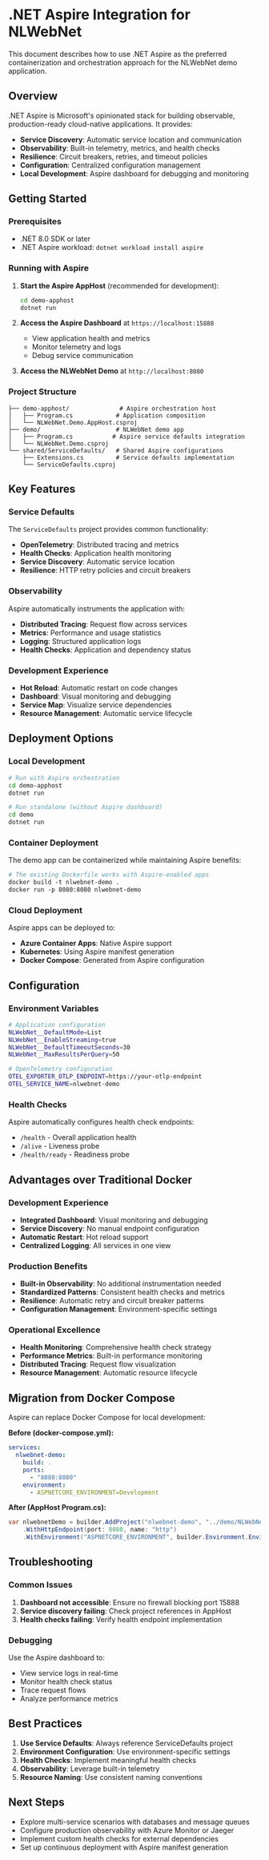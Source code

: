 # .NET Aspire Integration for NLWebNet

This document describes how to use .NET Aspire as the preferred containerization and orchestration approach for the NLWebNet demo application.

## Overview

.NET Aspire is Microsoft's opinionated stack for building observable, production-ready cloud-native applications. It provides:

- **Service Discovery**: Automatic service location and communication
- **Observability**: Built-in telemetry, metrics, and health checks
- **Resilience**: Circuit breakers, retries, and timeout policies
- **Configuration**: Centralized configuration management
- **Local Development**: Aspire dashboard for debugging and monitoring

## Getting Started

### Prerequisites

- .NET 8.0 SDK or later
- .NET Aspire workload: `dotnet workload install aspire`

### Running with Aspire

1. **Start the Aspire AppHost** (recommended for development):
   ```bash
   cd demo-apphost
   dotnet run
   ```

2. **Access the Aspire Dashboard** at `https://localhost:15888`
   - View application health and metrics
   - Monitor telemetry and logs
   - Debug service communication

3. **Access the NLWebNet Demo** at `http://localhost:8080`

### Project Structure

```
├── demo-apphost/              # Aspire orchestration host
│   ├── Program.cs            # Application composition
│   └── NLWebNet.Demo.AppHost.csproj
├── demo/                     # NLWebNet demo app
│   ├── Program.cs           # Aspire service defaults integration
│   └── NLWebNet.Demo.csproj
└── shared/ServiceDefaults/   # Shared Aspire configurations
    ├── Extensions.cs         # Service defaults implementation
    └── ServiceDefaults.csproj
```

## Key Features

### Service Defaults

The `ServiceDefaults` project provides common functionality:

- **OpenTelemetry**: Distributed tracing and metrics
- **Health Checks**: Application health monitoring
- **Service Discovery**: Automatic service location
- **Resilience**: HTTP retry policies and circuit breakers

### Observability

Aspire automatically instruments the application with:

- **Distributed Tracing**: Request flow across services
- **Metrics**: Performance and usage statistics
- **Logging**: Structured application logs
- **Health Checks**: Application and dependency status

### Development Experience

- **Hot Reload**: Automatic restart on code changes
- **Dashboard**: Visual monitoring and debugging
- **Service Map**: Visualize service dependencies
- **Resource Management**: Automatic service lifecycle

## Deployment Options

### Local Development

```bash
# Run with Aspire orchestration
cd demo-apphost
dotnet run

# Run standalone (without Aspire dashboard)
cd demo
dotnet run
```

### Container Deployment

The demo app can be containerized while maintaining Aspire benefits:

```dockerfile
# The existing Dockerfile works with Aspire-enabled apps
docker build -t nlwebnet-demo .
docker run -p 8080:8080 nlwebnet-demo
```

### Cloud Deployment

Aspire apps can be deployed to:

- **Azure Container Apps**: Native Aspire support
- **Kubernetes**: Using Aspire manifest generation
- **Docker Compose**: Generated from Aspire configuration

## Configuration

### Environment Variables

```bash
# Application configuration
NLWebNet__DefaultMode=List
NLWebNet__EnableStreaming=true
NLWebNet__DefaultTimeoutSeconds=30
NLWebNet__MaxResultsPerQuery=50

# OpenTelemetry configuration
OTEL_EXPORTER_OTLP_ENDPOINT=https://your-otlp-endpoint
OTEL_SERVICE_NAME=nlwebnet-demo
```

### Health Checks

Aspire automatically configures health check endpoints:

- `/health` - Overall application health
- `/alive` - Liveness probe
- `/health/ready` - Readiness probe

## Advantages over Traditional Docker

### Development Experience
- **Integrated Dashboard**: Visual monitoring and debugging
- **Service Discovery**: No manual endpoint configuration
- **Automatic Restart**: Hot reload support
- **Centralized Logging**: All services in one view

### Production Benefits
- **Built-in Observability**: No additional instrumentation needed
- **Standardized Patterns**: Consistent health checks and metrics
- **Resilience**: Automatic retry and circuit breaker patterns
- **Configuration Management**: Environment-specific settings

### Operational Excellence
- **Health Monitoring**: Comprehensive health check strategy
- **Performance Metrics**: Built-in performance monitoring
- **Distributed Tracing**: Request flow visualization
- **Resource Management**: Automatic resource lifecycle

## Migration from Docker Compose

Aspire can replace Docker Compose for local development:

**Before (docker-compose.yml):**
```yaml
services:
  nlwebnet-demo:
    build: .
    ports:
      - "8080:8080"
    environment:
      - ASPNETCORE_ENVIRONMENT=Development
```

**After (AppHost Program.cs):**
```csharp
var nlwebnetDemo = builder.AddProject("nlwebnet-demo", "../demo/NLWebNet.Demo.csproj")
    .WithHttpEndpoint(port: 8080, name: "http")
    .WithEnvironment("ASPNETCORE_ENVIRONMENT", builder.Environment.EnvironmentName);
```

## Troubleshooting

### Common Issues

1. **Dashboard not accessible**: Ensure no firewall blocking port 15888
2. **Service discovery failing**: Check project references in AppHost
3. **Health checks failing**: Verify health endpoint implementation

### Debugging

Use the Aspire dashboard to:
- View service logs in real-time
- Monitor health check status
- Trace request flows
- Analyze performance metrics

## Best Practices

1. **Use Service Defaults**: Always reference ServiceDefaults project
2. **Environment Configuration**: Use environment-specific settings
3. **Health Checks**: Implement meaningful health checks
4. **Observability**: Leverage built-in telemetry
5. **Resource Naming**: Use consistent naming conventions

## Next Steps

- Explore multi-service scenarios with databases and message queues
- Configure production observability with Azure Monitor or Jaeger
- Implement custom health checks for external dependencies
- Set up continuous deployment with Aspire manifest generation